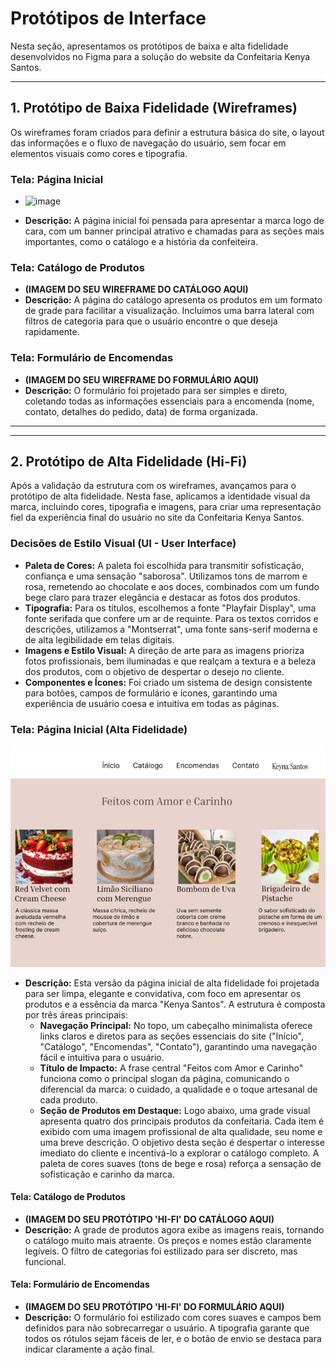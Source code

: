 # Protótipos de Interface

Nesta seção, apresentamos os protótipos de baixa e alta fidelidade desenvolvidos no Figma para a solução do website da Confeitaria Kenya Santos.

---

## 1. Protótipo de Baixa Fidelidade (Wireframes)

Os wireframes foram criados para definir a estrutura básica do site, o layout das informações e o fluxo de navegação do usuário, sem focar em elementos visuais como cores e tipografia.

### Tela: Página Inicial
* ![image](https://github.com/user-attachments/assets/08966009-3a37-41d1-895f-a4e81678894a)

* **Descrição:** A página inicial foi pensada para apresentar a marca logo de cara, com um banner principal atrativo e chamadas para as seções mais importantes, como o catálogo e a história da confeiteira.

### Tela: Catálogo de Produtos
* **(IMAGEM DO SEU WIREFRAME DO CATÁLOGO AQUI)**
* **Descrição:** A página do catálogo apresenta os produtos em um formato de grade para facilitar a visualização. Incluímos uma barra lateral com filtros de categoria para que o usuário encontre o que deseja rapidamente.

### Tela: Formulário de Encomendas
* **(IMAGEM DO SEU WIREFRAME DO FORMULÁRIO AQUI)**
* **Descrição:** O formulário foi projetado para ser simples e direto, coletando todas as informações essenciais para a encomenda (nome, contato, detalhes do pedido, data) de forma organizada.



---

---

## 2. Protótipo de Alta Fidelidade (Hi-Fi)

Após a validação da estrutura com os wireframes, avançamos para o protótipo de alta fidelidade. Nesta fase, aplicamos a identidade visual da marca, incluindo cores, tipografia e imagens, para criar uma representação fiel da experiência final do usuário no site da Confeitaria Kenya Santos.

### Decisões de Estilo Visual (UI - User Interface)

* **Paleta de Cores:** A paleta foi escolhida para transmitir sofisticação, confiança e uma sensação "saborosa". Utilizamos tons de marrom e rosa, remetendo ao chocolate e aos doces, combinados com um fundo bege claro para trazer elegância e destacar as fotos dos produtos.
* **Tipografia:** Para os títulos, escolhemos a fonte "Playfair Display", uma fonte serifada que confere um ar de requinte. Para os textos corridos e descrições, utilizamos a "Montserrat", uma fonte sans-serif moderna e de alta legibilidade em telas digitais.
* **Imagens e Estilo Visual:** A direção de arte para as imagens prioriza fotos profissionais, bem iluminadas e que realçam a textura e a beleza dos produtos, com o objetivo de despertar o desejo no cliente.
* **Componentes e Ícones:** Foi criado um sistema de design consistente para botões, campos de formulário e ícones, garantindo uma experiência de usuário coesa e intuitiva em todas as páginas.



### Tela: Página Inicial (Alta Fidelidade)
![Protótipo de Alta Fidelidade da Página Inicial](prototipos-finais/hifi-home.png)
* **Descrição:** Esta versão da página inicial de alta fidelidade foi projetada para ser limpa, elegante e convidativa, com foco em apresentar os produtos e a essência da marca "Kenya Santos". A estrutura é composta por três áreas principais:
    * **Navegação Principal:** No topo, um cabeçalho minimalista oferece links claros e diretos para as seções essenciais do site ("Início", "Catálogo", "Encomendas", "Contato"), garantindo uma navegação fácil e intuitiva para o usuário.
    * **Título de Impacto:** A frase central "Feitos com Amor e Carinho" funciona como o principal slogan da página, comunicando o diferencial da marca: o cuidado, a qualidade e o toque artesanal de cada produto.
    * **Seção de Produtos em Destaque:** Logo abaixo, uma grade visual apresenta quatro dos principais produtos da confeitaria. Cada item é exibido com uma imagem profissional de alta qualidade, seu nome e uma breve descrição. O objetivo desta seção é despertar o interesse imediato do cliente e incentivá-lo a explorar o catálogo completo. A paleta de cores suaves (tons de bege e rosa) reforça a sensação de sofisticação e carinho da marca.

#### Tela: Catálogo de Produtos
* **(IMAGEM DO SEU PROTÓTIPO 'HI-FI' DO CATÁLOGO AQUI)**
* **Descrição:** A grade de produtos agora exibe as imagens reais, tornando o catálogo muito mais atraente. Os preços e nomes estão claramente legíveis. O filtro de categorias foi estilizado para ser discreto, mas funcional.

#### Tela: Formulário de Encomendas
* **(IMAGEM DO SEU PROTÓTIPO 'HI-FI' DO FORMULÁRIO AQUI)**
* **Descrição:** O formulário foi estilizado com cores suaves e campos bem definidos para não sobrecarregar o usuário. A tipografia garante que todos os rótulos sejam fáceis de ler, e o botão de envio se destaca para indicar claramente a ação final.



